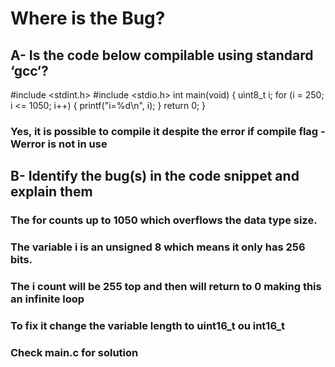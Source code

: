 # Where is the Bug?

## A- Is the code below compilable using standard ‘gcc‘?

#include <stdint.h>
#include <stdio.h>
int main(void) {
uint8_t i;
for (i = 250; i <= 1050; i++) {
printf("i=%d\n", i);
}
return 0;
}

### Yes, it is possible to compile it despite the error if compile flag -Werror is not in use

## B- Identify the bug(s) in the code snippet and explain them
### The for counts up to 1050 which overflows the data type size. 
### The variable i is an unsigned 8 which means it only has 256 bits.
### The i count will be 255 top and then will return to 0 making this an infinite loop
### To fix it change the variable length to uint16_t ou int16_t

### Check main.c for solution